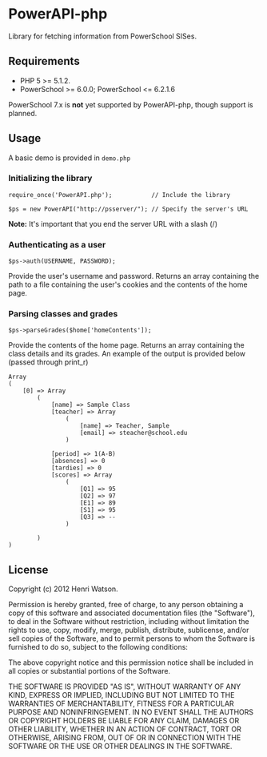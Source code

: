PowerAPI-php
============
Library for fetching information from PowerSchool SISes.

Requirements
------------
* PHP 5 >= 5.1.2.
* PowerSchool >= 6.0.0; PowerSchool <= 6.2.1.6

PowerSchool 7.x is **not** yet supported by PowerAPI-php, though support is planned.

Usage
-----
A basic demo is provided in `demo.php`

### Initializing the library ###
	require_once('PowerAPI.php');			// Include the library
	
	$ps = new PowerAPI("http://psserver/");	// Specify the server's URL

**Note:** It's important that you end the server URL with a slash (/)

### Authenticating as a user ###
	$ps->auth(USERNAME, PASSWORD);

Provide the user's username and password. Returns an array containing the path to a file containing the user's cookies and the contents of the home page.

### Parsing classes and grades ###
	$ps->parseGrades($home['homeContents']);

Provide the contents of the home page. Returns an array containing the class details and its grades. An example of the output is provided below (passed through print_r)

	Array
	(
	    [0] => Array
	        (
	            [name] => Sample Class
	            [teacher] => Array
	                (
	                    [name] => Teacher, Sample
	                    [email] => steacher@school.edu
	                )
	
	            [period] => 1(A-B)
	            [absences] => 0
	            [tardies] => 0
	            [scores] => Array
	                (
	                    [Q1] => 95
	                    [Q2] => 97
	                    [E1] => 89
	                    [S1] => 95
	                    [Q3] => --
	                )
	
	        )
	)


License
-------
Copyright (c) 2012 Henri Watson.

Permission is hereby granted, free of charge, to any person obtaining a copy of this software and associated documentation files (the "Software"), to deal in the Software without restriction, including without limitation the rights to use, copy, modify, merge, publish, distribute, sublicense, and/or sell copies of the Software, and to permit persons to whom the Software is furnished to do so, subject to the following conditions:

The above copyright notice and this permission notice shall be included in all copies or substantial portions of the Software.

THE SOFTWARE IS PROVIDED "AS IS", WITHOUT WARRANTY OF ANY KIND, EXPRESS OR IMPLIED, INCLUDING BUT NOT LIMITED TO THE WARRANTIES OF MERCHANTABILITY, FITNESS FOR A PARTICULAR PURPOSE AND NONINFRINGEMENT. IN NO EVENT SHALL THE AUTHORS OR COPYRIGHT HOLDERS BE LIABLE FOR ANY CLAIM, DAMAGES OR OTHER LIABILITY, WHETHER IN AN ACTION OF CONTRACT, TORT OR OTHERWISE, ARISING FROM, OUT OF OR IN CONNECTION WITH THE SOFTWARE OR THE USE OR OTHER DEALINGS IN THE SOFTWARE.